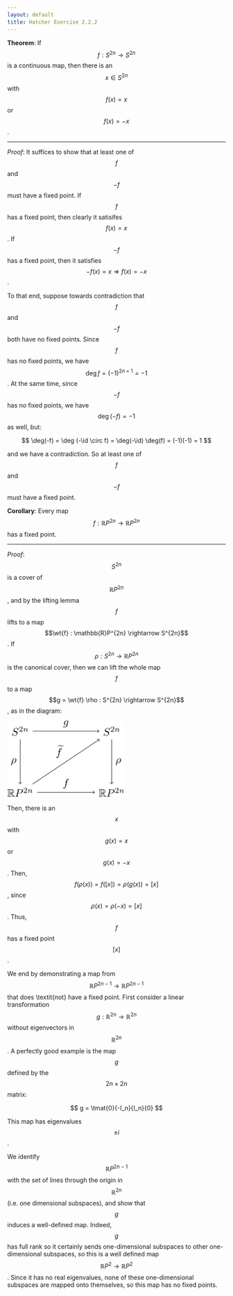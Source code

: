 ```yaml
---
layout: default
title: Hatcher Exercise 2.2.2
---
```



**Theorem**:
If $$f : S^{2n} \rightarrow S^{2n}$$ is a continuous map, then there is an $$x \in S^{2n}$$ with $$f(x) = x$$ or $$f(x) = -x$$.

---

*Proof*:
It suffices to show that at least one of $$f$$ and $$-f$$ must have a fixed point.
If $$f$$ has a fixed point, then clearly it satisifes $$f(x) = x$$.
If $$-f$$ has a fixed point, then it satisfies $$-f(x) = x \Rightarrow f(x) = -x$$.

To that end, suppose towards contradiction that $$f$$ and $$-f$$ both have no fixed points.
Since $$f$$ has no fixed points, we have $$\deg f = (-1)^{2n+1} = -1$$.
At the same time, since $$-f$$ has no fixed points, we have $$\deg(-f) = -1$$ as well, but:

$$
\deg(-f) = \deg (-\id \circ f) = \deg(-\id) \deg(f) = (-1)(-1) = 1
$$

and we have a contradiction.
So at least one of $$f$$ and $$-f$$ must have a fixed point.

**Corollary**:
Every map $$f : \mathbb{R}P^{2n} \rightarrow \mathbb{R}P^{2n}$$ has a fixed point.

---

*Proof*:
$$S^{2n}$$ is a cover of $$\mathbb{R}P^{2n}$$, and by the lifting lemma $$f$$ lifts to a map $$\wt{f} : \mathbb{R}P^{2n} \rightarrow S^{2n}$$.
If $$\rho : S^{2n} \rightarrow \mathbb{R}P^{2n}$$ is the canonical cover, then we can lift the whole map $$f$$ to a map $$g = \wt{f} \rho : S^{2n} \rightarrow S^{2n}$$, as in the diagram:

<div class="math-figure"><img src="/img/math_solutions/hatcher/e2-2-2_1.svg" width="270"/></div>

Then, there is an $$x$$ with $$g(x) = x$$ or $$g(x) = -x$$.
Then, $$f(\rho(x)) = f([x]) = \rho(g(x)) = [x]$$, since $$\rho(x) = \rho(-x) = [x]$$.
Thus, $$f$$ has a fixed point $$[x]$$.


We end by demonstrating a map from $$\mathbb{R}P^{2n-1} \rightarrow \mathbb{R}P^{2n-1}$$ that does \textit{not} have a fixed point.
First consider a linear transformation $$g : \mathbb{R}^{2n} \rightarrow \mathbb{R}^{2n}$$ without eigenvectors in $$\mathbb{R}^{2n}$$.
A perfectly good example is the map $$g$$ defined by the $$2n \times 2n$$ matrix:

$$
g = \tmat{0}{-I_n}{I_n}{0}
$$

This map has eigenvalues $$\pm i$$.

We identify $$\mathbb{R}P^{2n-1}$$ with the set of lines through the origin in $$\mathbb{R}^{2n}$$ (i.e. one dimensional subspaces), and show that $$g$$ induces a well-defined map.
Indeed, $$g$$ has full rank so it certainly sends one-dimensional subspaces to other one-dimensional subspaces, so this is a well defined map $$\mathbb{R}P^2 \rightarrow \mathbb{R}P^2$$.
Since it has no real eigenvalues, none of these one-dimensional subspaces are mapped onto themselves, so this map has no fixed points.
